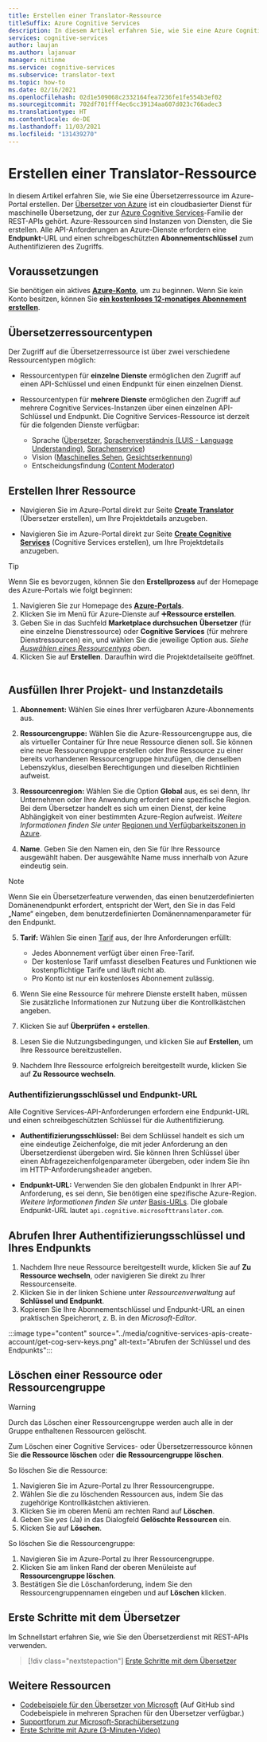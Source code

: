 ```yaml
---
title: Erstellen einer Translator-Ressource
titleSuffix: Azure Cognitive Services
description: In diesem Artikel erfahren Sie, wie Sie eine Azure Cognitive Services-Übersetzerressource erstellen und einen Abonnementschlüssel sowie eine Endpunkt-URL abrufen.
services: cognitive-services
author: laujan
ms.author: lajanuar
manager: nitinme
ms.service: cognitive-services
ms.subservice: translator-text
ms.topic: how-to
ms.date: 02/16/2021
ms.openlocfilehash: 02d1e509068c2332164fea7236fe1fe554b3ef02
ms.sourcegitcommit: 702df701fff4ec6cc39134aa607d023c766adec3
ms.translationtype: HT
ms.contentlocale: de-DE
ms.lasthandoff: 11/03/2021
ms.locfileid: "131439270"
---
```

# <a name="create-a-translator-resource"></a>Erstellen einer Translator-Ressource

In diesem Artikel erfahren Sie, wie Sie eine Übersetzerressource im Azure-Portal erstellen. Der [Übersetzer von Azure](translator-overview.md) ist ein cloudbasierter Dienst für maschinelle Übersetzung, der zur [Azure Cognitive Services](../what-are-cognitive-services.md)-Familie der REST-APIs gehört. Azure-Ressourcen sind Instanzen von Diensten, die Sie erstellen. Alle API-Anforderungen an Azure-Dienste erfordern eine **Endpunkt**-URL und einen schreibgeschützten **Abonnementschlüssel** zum Authentifizieren des Zugriffs.

## <a name="prerequisites"></a>Voraussetzungen

Sie benötigen ein aktives [**Azure-Konto**](https://azure.microsoft.com/free/cognitive-services/), um zu beginnen.  Wenn Sie kein Konto besitzen, können Sie [**ein kostenloses 12-monatiges Abonnement erstellen**](https://azure.microsoft.com/free/).

## <a name="translator-resource-types"></a>Übersetzerressourcentypen

Der Zugriff auf die Übersetzerressource ist über zwei verschiedene Ressourcentypen möglich:

* Ressourcentypen für **einzelne Dienste** ermöglichen den Zugriff auf einen API-Schlüssel und einen Endpunkt für einen einzelnen Dienst.  

* Ressourcentypen für **mehrere Dienste** ermöglichen den Zugriff auf mehrere Cognitive Services-Instanzen über einen einzelnen API-Schlüssel und Endpunkt. Die Cognitive Services-Ressource ist derzeit für die folgenden Dienste verfügbar:
  * Sprache ([Übersetzer](../translator/translator-overview.md), [Sprachenverständnis (LUIS - Language Understanding)](../luis/what-is-luis.md), [Sprachenservice](../text-analytics/overview.md))  
  * Vision ([Maschinelles Sehen](../computer-vision/overview.md), [Gesichtserkennung](../face/overview.md))  
  * Entscheidungsfindung ([Content Moderator](../content-moderator/overview.md))  

## <a name="create-your-resource"></a>Erstellen Ihrer Ressource

* Navigieren Sie im Azure-Portal direkt zur Seite [**Create Translator**](https://ms.portal.azure.com/#create/Microsoft.CognitiveServicesTextTranslation) (Übersetzer erstellen), um Ihre Projektdetails anzugeben.

* Navigieren Sie im Azure-Portal direkt zur Seite [**Create Cognitive Services**](https://ms.portal.azure.com/#create/Microsoft.CognitiveServicesAllInOne) (Cognitive Services erstellen), um Ihre Projektdetails anzugeben.

>[!TIP]
>Wenn Sie es bevorzugen, können Sie den **Erstellprozess** auf der Homepage des Azure-Portals wie folgt beginnen:
>
> 1. Navigieren Sie zur Homepage des [**Azure-Portals**](https://ms.portal.azure.com/#home).
> 1. Klicken Sie im Menü für Azure-Dienste auf ➕**Ressource erstellen**.
>1. Geben Sie in das Suchfeld **Marketplace durchsuchen** **Übersetzer** (für eine einzelne Dienstressource) oder **Cognitive Services** (für mehrere Dienstressourcen) ein, und wählen Sie die jeweilige Option aus.  *Siehe [Auswählen eines Ressourcentyps](#create-your-resource) oben*.
> 1. Klicken Sie auf **Erstellen**. Daraufhin wird die Projektdetailseite geöffnet.
><br/><br/>

## <a name="complete-your-project-and-instance-details"></a>Ausfüllen Ihrer Projekt- und Instanzdetails

1. **Abonnement:** Wählen Sie eines Ihrer verfügbaren Azure-Abonnements aus.

1. **Ressourcengruppe:** Wählen Sie die Azure-Ressourcengruppe aus, die als virtueller Container für Ihre neue Ressource dienen soll. Sie können eine neue Ressourcengruppe erstellen oder Ihre Ressource zu einer bereits vorhandenen Ressourcengruppe hinzufügen, die denselben Lebenszyklus, dieselben Berechtigungen und dieselben Richtlinien aufweist.

1. **Ressourcenregion:** Wählen Sie die Option **Global** aus, es sei denn, Ihr Unternehmen oder Ihre Anwendung erfordert eine spezifische Region. Bei dem Übersetzer handelt es sich um einen Dienst, der keine Abhängigkeit von einer bestimmten Azure-Region aufweist. *Weitere Informationen finden Sie unter* [Regionen und Verfügbarkeitszonen in Azure](../../availability-zones/az-overview.md).

1. **Name**. Geben Sie den Namen ein, den Sie für Ihre Ressource ausgewählt haben. Der ausgewählte Name muss innerhalb von Azure eindeutig sein.

> [!NOTE]
> Wenn Sie ein Übersetzerfeature verwenden, das einen benutzerdefinierten Domänenendpunkt erfordert, entspricht der Wert, den Sie in das Feld „Name“ eingeben, dem benutzerdefinierten Domänennamenparameter für den Endpunkt.

5. **Tarif:** Wählen Sie einen [Tarif](https://azure.microsoft.com/pricing/details/cognitive-services/translator) aus, der Ihre Anforderungen erfüllt:

   * Jedes Abonnement verfügt über einen Free-Tarif.
   * Der kostenlose Tarif umfasst dieselben Features und Funktionen wie kostenpflichtige Tarife und läuft nicht ab.
   * Pro Konto ist nur ein kostenloses Abonnement zulässig.</li></ul>

1. Wenn Sie eine Ressource für mehrere Dienste erstellt haben, müssen Sie zusätzliche Informationen zur Nutzung über die Kontrollkästchen angeben.

1. Klicken Sie auf **Überprüfen + erstellen**.

1. Lesen Sie die Nutzungsbedingungen, und klicken Sie auf **Erstellen**, um Ihre Ressource bereitzustellen.

1. Nachdem Ihre Ressource erfolgreich bereitgestellt wurde, klicken Sie auf **Zu Ressource wechseln**.

### <a name="authentication-keys-and-endpoint-url"></a>Authentifizierungsschlüssel und Endpunkt-URL

Alle Cognitive Services-API-Anforderungen erfordern eine Endpunkt-URL und einen schreibgeschützten Schlüssel für die Authentifizierung.

* **Authentifizierungsschlüssel:** Bei dem Schlüssel handelt es sich um eine eindeutige Zeichenfolge, die mit jeder Anforderung an den Übersetzerdienst übergeben wird. Sie können Ihren Schlüssel über einen Abfragezeichenfolgenparameter übergeben, oder indem Sie ihn im HTTP-Anforderungsheader angeben.

* **Endpunkt-URL:** Verwenden Sie den globalen Endpunkt in Ihrer API-Anforderung, es sei denn, Sie benötigen eine spezifische Azure-Region. *Weitere Informationen finden Sie unter* [Basis-URLs](reference/v3-0-reference.md#base-urls). Die globale Endpunkt-URL lautet `api.cognitive.microsofttranslator.com`.

## <a name="get-your-authentication-keys-and-endpoint"></a>Abrufen Ihrer Authentifizierungsschlüssel und Ihres Endpunkts

1. Nachdem Ihre neue Ressource bereitgestellt wurde, klicken Sie auf **Zu Ressource wechseln**, oder navigieren Sie direkt zu Ihrer Ressourcenseite.
1. Klicken Sie in der linken Schiene unter *Ressourcenverwaltung* auf **Schlüssel und Endpunkt**.
1. Kopieren Sie Ihre Abonnementschlüssel und Endpunkt-URL an einen praktischen Speicherort, z. B. in den *Microsoft-Editor*.

:::image type="content" source="../media/cognitive-services-apis-create-account/get-cog-serv-keys.png" alt-text="Abrufen der Schlüssel und des Endpunkts":::

## <a name="how-to-delete-a--resource-or-resource-group"></a>Löschen einer Ressource oder Ressourcengruppe

> [!Warning]
> Durch das Löschen einer Ressourcengruppe werden auch alle in der Gruppe enthaltenen Ressourcen gelöscht.

Zum Löschen einer Cognitive Services- oder Übersetzerressource können Sie **die Ressource löschen** oder **die Ressourcengruppe löschen**.

So löschen Sie die Ressource:

1. Navigieren Sie im Azure-Portal zu Ihrer Ressourcengruppe.
1. Wählen Sie die zu löschenden Ressourcen aus, indem Sie das zugehörige Kontrollkästchen aktivieren.
1. Klicken Sie im oberen Menü am rechten Rand auf **Löschen**.
1. Geben Sie *yes* (Ja) in das Dialogfeld **Gelöschte Ressourcen** ein.
1. Klicken Sie auf **Löschen**.

So löschen Sie die Ressourcengruppe:

1. Navigieren Sie im Azure-Portal zu Ihrer Ressourcengruppe.
1. Klicken Sie am linken Rand der oberen Menüleiste auf **Ressourcengruppe löschen**.
1. Bestätigen Sie die Löschanforderung, indem Sie den Ressourcengruppennamen eingeben und auf **Löschen** klicken.

## <a name="how-to-get-started-with-translator"></a>Erste Schritte mit dem Übersetzer

Im Schnellstart erfahren Sie, wie Sie den Übersetzerdienst mit REST-APIs verwenden.

> [!div class="nextstepaction"]
> [Erste Schritte mit dem Übersetzer](quickstart-translator.md)

## <a name="more-resources"></a>Weitere Ressourcen

* [Codebeispiele für den Übersetzer von Microsoft](https://github.com/MicrosoftTranslator)  (Auf GitHub sind Codebeispiele in mehreren Sprachen für den Übersetzer verfügbar.)
* [Supportforum zur Microsoft-Sprachübersetzung](https://www.aka.ms/TranslatorForum)
* [Erste Schritte mit Azure (3-Minuten-Video)](https://azure.microsoft.com/get-started/?b=16.24)